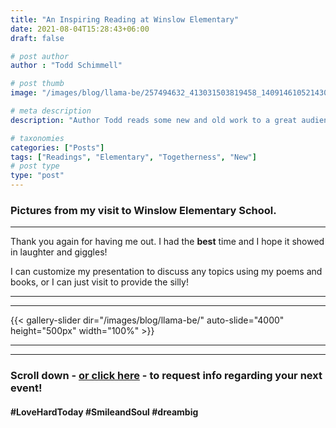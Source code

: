 ```yaml
---
title: "An Inspiring Reading at Winslow Elementary"
date: 2021-08-04T15:28:43+06:00
draft: false

# post author
author : "Todd Schimmell"

# post thumb
image: "/images/blog/llama-be/257494632_413031503819458_1409146105214305565_n.jpg"

# meta description
description: "Author Todd reads some new and old work to a great audience at Winslow Elementary."

# taxonomies
categories: ["Posts"]
tags: ["Readings", "Elementary", "Togetherness", "New"]
# post type
type: "post"
---
```


### Pictures from my visit to Winslow Elementary School.
***
Thank you again for having me out. I had the **best** time and I hope it showed in laughter and giggles!

I can customize my presentation to discuss any topics using my poems and books, or I can just visit to provide the silly!
***
***
{{< gallery-slider dir="/images/blog/llama-be/" auto-slide="4000" height="500px" width="100%" >}}
***
***
### Scroll down - [or click here](#book-footer) - to request info regarding your next event!



#### #LoveHardToday #SmileandSoul #dreambig
